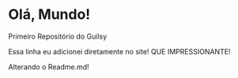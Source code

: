 # Olá, Mundo!
 Primeiro Repositório do Guilsy

Essa linha eu adicionei diretamente no site! QUE IMPRESSIONANTE!

Alterando o Readme.md!
